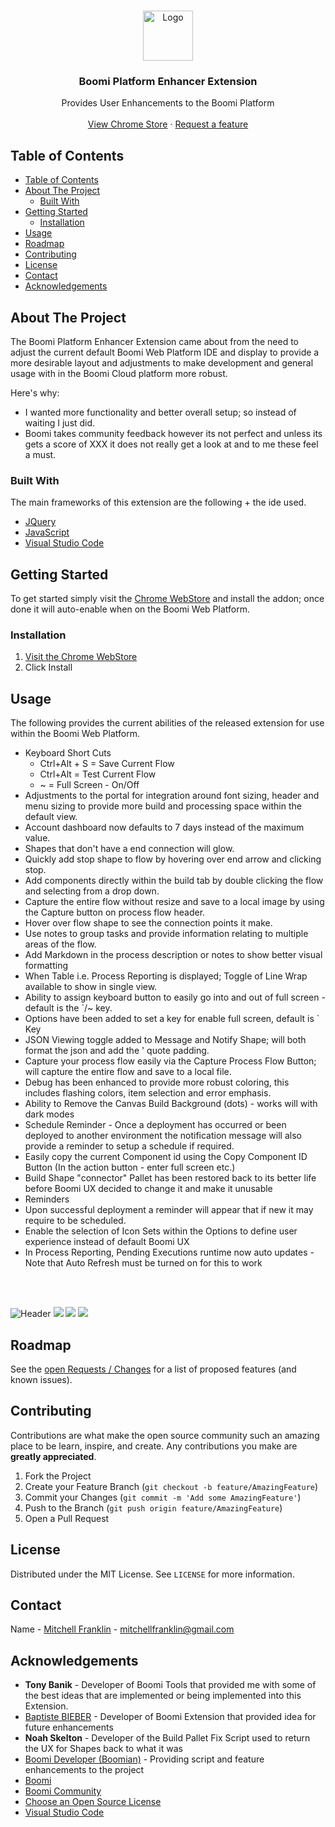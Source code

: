 <br />
<p align="center">
  <a href="logo/extensionLogo.png">
    <img src="logo/extensionLogo.png" alt="Logo" width="80" height="80">
  </a>

  <h3 align="center">Boomi Platform Enhancer Extension</h3>

  <p align="center">
    Provides User Enhancements to the Boomi Platform
    <br />
    <br />
    <a href="https://chrome.google.com/webstore/detail/boomi-platform-enhancer/behhfojpggobllhaifocfcampokbfhko">View Chrome Store</a>
    ·
    <a href="https://gitlab.com/mjs-integration/boomi/chromium-addons/boomi-platform-extension/-/boards/1957917">Request a feature</a>
  </p>
</p>



<!-- TABLE OF CONTENTS -->
## Table of Contents

- [Table of Contents](#table-of-contents)
- [About The Project](#about-the-project)
  - [Built With](#built-with)
- [Getting Started](#getting-started)
  - [Installation](#installation)
- [Usage](#usage)
- [Roadmap](#roadmap)
- [Contributing](#contributing)
- [License](#license)
- [Contact](#contact)
- [Acknowledgements](#acknowledgements)



<!-- ABOUT THE PROJECT -->
## About The Project

The Boomi Platform Enhancer Extension came about from the need to adjust the current default Boomi Web Platform IDE and display to provide a more desirable layout and adjustments to make development and general usage with in the Boomi Cloud platform more robust. 


Here's why:
* I wanted more functionality and better overall setup; so instead of waiting I just did.
* Boomi takes community feedback however its not perfect and unless its gets a score of XXX it does not really get a look at and to me these feel a must.


### Built With
The main frameworks of this extension are the following + the ide used.
* [JQuery](https://jquery.com)
* [JavaScript](https://www.javascript.com/)
* [Visual Studio Code](https://code.visualstudio.com/)



## Getting Started

To get started simply visit the [Chrome WebStore](https://chrome.google.com/webstore/detail/boomi-platform-enhancer/behhfojpggobllhaifocfcampokbfhko") and install the addon; once done it will auto-enable when on the Boomi Web Platform.


### Installation

1. [Visit the Chrome WebStore](https://chrome.google.com/webstore/detail/boomi-platform-enhancer/behhfojpggobllhaifocfcampokbfhko")
2. Click Install



## Usage

The following provides the current abilities of the released extension for use within the Boomi Web Platform.

* Keyboard Short Cuts
  * Ctrl+Alt + S = Save Current Flow
  * Ctrl+Alt = Test Current Flow
  * ~ = Full Screen - On/Off
* Adjustments to the portal for integration around font sizing, header and menu sizing to provide more build and processing space within the default view.
* Account dashboard now defaults to 7 days instead of the maximum value.
* Shapes that don't have a end connection will glow.
* Quickly add stop shape to flow by hovering over end arrow and clicking stop.
* Add components directly within the build tab by double clicking the flow and selecting from a drop down.
* Capture the entire flow without resize and save to a local image by using the Capture button on process flow header.
* Hover over flow shape to see the connection points it make.
* Use notes to group tasks and provide information relating to multiple areas of the flow.
* Add Markdown in the process description or notes to show better visual formatting
* When Table i.e. Process Reporting is displayed; Toggle of Line Wrap available to show in single view.
* Ability to assign keyboard button to easily go into and out of full screen - default is the `/~ key.
* Options have been added to set a key for enable full screen, default is ` Key
* JSON Viewing toggle added to Message and Notify Shape; will both format the json and add the ' quote padding.
* Capture your process flow easily via the Capture Process Flow Button; will capture the entire flow and save to a local file.
* Debug has been enhanced to provide more robust coloring, this includes flashing colors, item selection and error emphasis.
* Ability to Remove the Canvas Build Background (dots) - works will with dark modes 
* Schedule Reminder - Once a deployment has occurred or been deployed to another environment the notification message will also provide a reminder to setup a schedule if required.
* Easily copy the current Component id using the Copy Component ID Button (In the action button - enter full screen etc.)
* Build Shape "connector" Pallet has been restored back to its better life before Boomi UX decided to change it and make it unusable
* Reminders
* Upon successful deployment a reminder will appear that if new it may require to be scheduled.
* Enable the selection of Icon Sets within the Options to define user experience instead of default Boomi UX
* In Process Reporting, Pending Executions runtime now auto updates - Note that Auto Refresh must be turned on for this to work

<br><br>


  ![Header](chromewebstore/Image1.png)
  ![](/chromewebstore/Image2.png)
  ![](/chromewebstore/Image3.png)
  ![](/chromewebstore/Image4.png)




<!-- ROADMAP -->
## Roadmap

See the [open Requests / Changes](https://gitlab.com/mjs-integration/boomi/chromium-addons/boomi-platform-extension/-/boards/1957917) for a list of proposed features (and known issues).



## Contributing

Contributions are what make the open source community such an amazing place to be learn, inspire, and create. Any contributions you make are **greatly appreciated**.

1. Fork the Project
2. Create your Feature Branch (`git checkout -b feature/AmazingFeature`)
3. Commit your Changes (`git commit -m 'Add some AmazingFeature'`)
4. Push to the Branch (`git push origin feature/AmazingFeature`)
5. Open a Pull Request




## License

Distributed under the MIT License. See `LICENSE` for more information.




## Contact

Name - [Mitchell Franklin](https://mitchellfranklin.info) - mitchellfranklin@gmail.com





<!-- ACKNOWLEDGEMENTS -->
## Acknowledgements
* **Tony Banik** - Developer of Boomi Tools that provided me with some of the best ideas that are implemented or being implemented into this Extension.
* [Baptiste BIEBER](https://github.com/baptistebieber) - Developer of Boomi Extension that provided idea for future enhancements
* **Noah Skelton** - Developer of the Build Pallet Fix Script used to return the UX for Shapes back to what it was
* [Boomi Developer (Boomian)](https://gitlab.com/boomian) - Providing script and feature enhancements to the project
* [Boomi](https://boomi.com/)
* [Boomi Community](https://community.boomi.com/)
* [Choose an Open Source License](https://choosealicense.com)
* [Visual Studio Code](https://code.visualstudio.com/)

